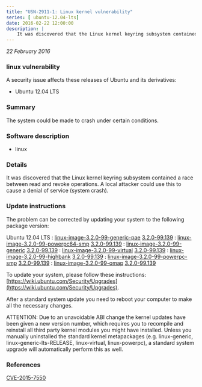 ```yaml
---
title: "USN-2911-1: Linux kernel vulnerability"
series: [ ubuntu-12.04-lts]
date: 2016-02-22 12:00:00
description: |
    It was discovered that the Linux kernel keyring subsystem contained a race between read and revoke operations. A local attacker could use this to cause a denial of service (system crash). 
--- 
```

 
 

*22 February 2016*

### linux vulnerability

A security issue affects these releases of Ubuntu and its derivatives:

* Ubuntu 12.04 LTS

### Summary

The system could be made to crash under certain conditions. 

### Software description

* linux 

### Details

It was discovered that the Linux kernel keyring subsystem contained a race between read and revoke operations. A local attacker could use this to cause a denial of service (system crash). 

### Update instructions

The problem can be corrected by updating your system to the following package version:

Ubuntu 12.04 LTS
 : [linux-image-3.2.0-99-generic-pae](https://launchpad.net/ubuntu/+source/linux) <span> [3.2.0-99.139](https://launchpad.net/ubuntu/+source/linux/3.2.0-99.139) </span> 
 : [linux-image-3.2.0-99-powerpc64-smp](https://launchpad.net/ubuntu/+source/linux) <span> [3.2.0-99.139](https://launchpad.net/ubuntu/+source/linux/3.2.0-99.139) </span> 
 : [linux-image-3.2.0-99-generic](https://launchpad.net/ubuntu/+source/linux) <span> [3.2.0-99.139](https://launchpad.net/ubuntu/+source/linux/3.2.0-99.139) </span> 
 : [linux-image-3.2.0-99-virtual](https://launchpad.net/ubuntu/+source/linux) <span> [3.2.0-99.139](https://launchpad.net/ubuntu/+source/linux/3.2.0-99.139) </span> 
 : [linux-image-3.2.0-99-highbank](https://launchpad.net/ubuntu/+source/linux) <span> [3.2.0-99.139](https://launchpad.net/ubuntu/+source/linux/3.2.0-99.139) </span> 
 : [linux-image-3.2.0-99-powerpc-smp](https://launchpad.net/ubuntu/+source/linux) <span> [3.2.0-99.139](https://launchpad.net/ubuntu/+source/linux/3.2.0-99.139) </span> 
 : [linux-image-3.2.0-99-omap](https://launchpad.net/ubuntu/+source/linux) <span> [3.2.0-99.139](https://launchpad.net/ubuntu/+source/linux/3.2.0-99.139) </span> 

To update your system, please follow these instructions: [https://wiki.ubuntu.com/Security/Upgrades](https://wiki.ubuntu.com/Security/Upgrades).

After a standard system update you need to reboot your computer to make all the necessary changes.

ATTENTION: Due to an unavoidable ABI change the kernel updates have been given a new version number, which requires you to recompile and reinstall all third party kernel modules you might have installed. Unless you manually uninstalled the standard kernel metapackages (e.g. linux-generic, linux-generic-lts-RELEASE, linux-virtual, linux-powerpc), a standard system upgrade will automatically perform this as well. 

### References

 
 [CVE-2015-7550](http://people.ubuntu.com/~ubuntu-security/cve/CVE-2015-7550)
 

